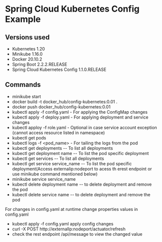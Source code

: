 # Spring Cloud Kubernetes Config Example

## Versions used
- Kubernetes 1.20
- Minikube 1.16.0
- Docker 20.10.2
- Spring Boot 2.2.2.RELEASE
- Spring Cloud Kubernetes Config 1.1.0.RELEASE


## Commands
- minikube start
- docker build -t docker_hub/config-kubernetes:0.01 .
- docker push docker_hub/config-kubernetes:0.01
- kubectl apply -f config.yaml - For applying the ConfigMap changes
- kubectl apply -f deploy.yaml - For applying deployment and service changes
- kubectl apploy -f role.yaml - Optional in case service account exception (cannot access resource listed in namespace)
- kubectl get pods
- kubectl logs -f <pod_name>  - For tailing the logs from the pod
- kubectl get deployments -- To list all deployments
- kubectl get deployment name  -- To list the pod specific deployment
- kubectl get services -- To list all deployments
- kubectl get service service_name  -- To list the pod specific deployment(Access externalip:nodeport to acess th erest endpoint or use minikube command mentioned below)
- minikube service service_name
- kubectl delete deployment name -- to delete deployment and remove the pod
- kubectl delete service name -- to delete deployment and remove the pod

For changes in config.yaml at runtime
change properties values in config.yaml
- kubectl apply -f config.yaml apply config changes
- curl -X POST http://externalIp:nodeport/actuator/refresh 
- check the rest endpoint /api/message to view the changed value

